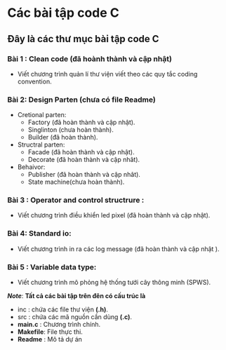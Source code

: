 # Các bài tập code C

## Đây là các thư mục bài tập code C

### Bài 1 : Clean code (đã hoành thành và cập nhật)

- Viết chương trình quản lí thư viện viết theo các quy tắc coding convention.
### Bài 2: Design Parten (chưa có file Readme)

- Cretional parten: 
    - Factory (đã hoàn thành và cập nhật).
    - Singlinton (chưa hoàn thành).
    - Builder (đã hoàn thành).
- Structral parten:
  - Facade (đã hoàn thành và cập nhật).
  - Decorate (đã hoàn thành và cập nhât).
- Behaivor:
    - Publisher (đã hoàn thành và cập nhât).
    - State machine(chưa hoàn thành).

### Bài 3 : Operator and control structrure :
- Viết chương trình điều khiển led pixel (đã hoàn thành và cập nhật).
### Bài 4: Standard io:
- Viết chương trình in ra các log message (đã hoàn thành và cập nhật ).
### Bài 5 : Variable data type:
- Viết chương trình mô phỏng hệ thống tưới cây thông minh (SPWS).


***Note***: **Tất cả các bài tập trên đên có cấu trúc là**

  - inc : chứa các file thư viện **(.h)**.
  - src : chứa các mã nguồn cần dùng **(.c)**.
  - **main.c** : Chương trình chính.
  - **Makefile**: File thực thi.
  - **Readme** : Mô tả dự án


